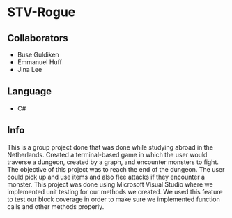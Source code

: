 # **STV-Rogue**
## Collaborators
- Buse Guldiken
- Emmanuel Huff
- Jina Lee
## Language
- C#
## Info
This is a group project done that was done while studying abroad in the Netherlands. Created a terminal-based game in which the user would traverse a dungeon, created by a graph, and encounter monsters to fight. The objective of this project was to reach the end of the dungeon. The user could pick up and use items and also flee attacks if they encounter a monster. This project was done using Microsoft Visual Studio where we implemented unit testing for our methods we created. We used this feature to test our block coverage in order to make sure we implemented function calls and other methods properly.
